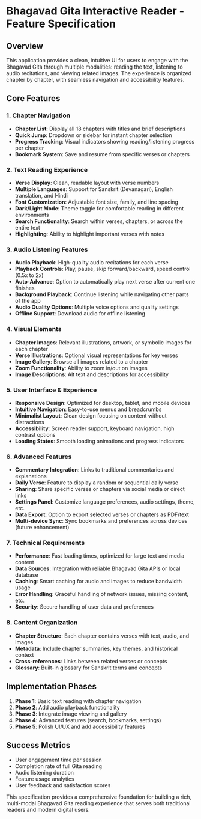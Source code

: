 # Bhagavad Gita Interactive Reader - Feature Specification

## Overview
This application provides a clean, intuitive UI for users to engage with the Bhagavad Gita through multiple modalities: reading the text, listening to audio recitations, and viewing related images. The experience is organized chapter by chapter, with seamless navigation and accessibility features.

## Core Features

### 1. Chapter Navigation
- **Chapter List**: Display all 18 chapters with titles and brief descriptions
- **Quick Jump**: Dropdown or sidebar for instant chapter selection
- **Progress Tracking**: Visual indicators showing reading/listening progress per chapter
- **Bookmark System**: Save and resume from specific verses or chapters

### 2. Text Reading Experience
- **Verse Display**: Clean, readable layout with verse numbers
- **Multiple Languages**: Support for Sanskrit (Devanagari), English translation, and Hindi
- **Font Customization**: Adjustable font size, family, and line spacing
- **Dark/Light Mode**: Theme toggle for comfortable reading in different environments
- **Search Functionality**: Search within verses, chapters, or across the entire text
- **Highlighting**: Ability to highlight important verses with notes

### 3. Audio Listening Features
- **Audio Playback**: High-quality audio recitations for each verse
- **Playback Controls**: Play, pause, skip forward/backward, speed control (0.5x to 2x)
- **Auto-Advance**: Option to automatically play next verse after current one finishes
- **Background Playback**: Continue listening while navigating other parts of the app
- **Audio Quality Options**: Multiple voice options and quality settings
- **Offline Support**: Download audio for offline listening

### 4. Visual Elements
- **Chapter Images**: Relevant illustrations, artwork, or symbolic images for each chapter
- **Verse Illustrations**: Optional visual representations for key verses
- **Image Gallery**: Browse all images related to a chapter
- **Zoom Functionality**: Ability to zoom in/out on images
- **Image Descriptions**: Alt text and descriptions for accessibility

### 5. User Interface & Experience
- **Responsive Design**: Optimized for desktop, tablet, and mobile devices
- **Intuitive Navigation**: Easy-to-use menus and breadcrumbs
- **Minimalist Layout**: Clean design focusing on content without distractions
- **Accessibility**: Screen reader support, keyboard navigation, high contrast options
- **Loading States**: Smooth loading animations and progress indicators

### 6. Advanced Features
- **Commentary Integration**: Links to traditional commentaries and explanations
- **Daily Verse**: Feature to display a random or sequential daily verse
- **Sharing**: Share specific verses or chapters via social media or direct links
- **Settings Panel**: Customize language preferences, audio settings, theme, etc.
- **Data Export**: Option to export selected verses or chapters as PDF/text
- **Multi-device Sync**: Sync bookmarks and preferences across devices (future enhancement)

### 7. Technical Requirements
- **Performance**: Fast loading times, optimized for large text and media content
- **Data Sources**: Integration with reliable Bhagavad Gita APIs or local database
- **Caching**: Smart caching for audio and images to reduce bandwidth usage
- **Error Handling**: Graceful handling of network issues, missing content, etc.
- **Security**: Secure handling of user data and preferences

### 8. Content Organization
- **Chapter Structure**: Each chapter contains verses with text, audio, and images
- **Metadata**: Include chapter summaries, key themes, and historical context
- **Cross-references**: Links between related verses or concepts
- **Glossary**: Built-in glossary for Sanskrit terms and concepts

## Implementation Phases
1. **Phase 1**: Basic text reading with chapter navigation
2. **Phase 2**: Add audio playback functionality
3. **Phase 3**: Integrate image viewing and gallery
4. **Phase 4**: Advanced features (search, bookmarks, settings)
5. **Phase 5**: Polish UI/UX and add accessibility features

## Success Metrics
- User engagement time per session
- Completion rate of full Gita reading
- Audio listening duration
- Feature usage analytics
- User feedback and satisfaction scores

This specification provides a comprehensive foundation for building a rich, multi-modal Bhagavad Gita reading experience that serves both traditional readers and modern digital users.